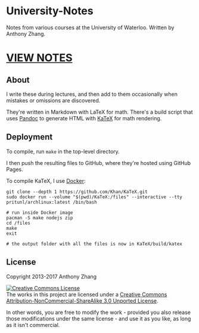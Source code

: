 University-Notes
================

Notes from various courses at the University of Waterloo. Written by Anthony Zhang.

# [VIEW NOTES](http://anthony-zhang.me/University-Notes/)

About
-----

I write these during lectures, and then add to them occasionally when mistakes or omissions are discovered.

They're written in Markdown with LaTeX for math. There's a build script that uses [Pandoc](http://johnmacfarlane.net/pandoc/) to generate HTML with [KaTeX](https://khan.github.io/KaTeX/) for math rendering.

Deployment
----------

To compile, run `make` in the top-level directory.

I then push the resulting files to GitHub, where they're hosted using GitHub Pages.

To compile KaTeX, I use [Docker](https://www.docker.com/):

    git clone --depth 1 https://github.com/Khan/KaTeX.git
    sudo docker run --volume "$(pwd)/KaTeX:/files" --interactive --tty pritunl/archlinux:latest /bin/bash

    # run inside Docker image
    pacman -S make nodejs zip
    cd /files
    make
    exit

    # the output folder with all the files is now in KaTeX/build/katex

License
-------

Copyright 2013-2017 Anthony Zhang

<a rel="license" href="http://creativecommons.org/licenses/by-nc-sa/3.0/deed.en_US"><img alt="Creative Commons License" style="border-width:0" src="http://i.creativecommons.org/l/by-nc-sa/3.0/88x31.png" /></a><br />The works in this project are licensed under a <a rel="license" href="http://creativecommons.org/licenses/by-nc-sa/3.0/deed.en_US">Creative Commons Attribution-NonCommercial-ShareAlike 3.0 Unported License</a>.

In other words, you are free to modify the work - provided you also release those modifications under the same license - and use it as you like, as long as it isn't commercial.
